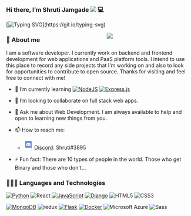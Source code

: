 ### Hi there, I’m Shruti Jamgade  <img src="https://media.giphy.com/media/hvRJCLFzcasrR4ia7z/giphy.gif" width="25px"> :computer:

[![Typing SVG](https://readme-typing-svg.herokuapp.com/?lines=I+am+Shruti+Jamgade;I+am+a+software+developer;Welcome+to+my+humble+abode!)](https://git.io/typing-svg)

<img align='right' src="https://media.giphy.com/media/M9gbBd9nbDrOTu1Mqx/giphy.gif" width="230">

###  📖 About me 
I am a software developer. I currently work on backend and frontend development for web applications and PaaS platform tools. I intend to use this place to record any side projects that I'm working on and also to look for opportunities to contribute to open source. Thanks for visiting and feel free to connect with me!

- 🌱 I’m currently learning  <a href="#"><img alt="NodeJS" src="https://img.shields.io/badge/Node.js%20-%2343853D.svg?logo=node.js&logoColor=white"></a>  <a href="#"><img alt="Express.js" src="https://img.shields.io/badge/Express.js%20-%23404d59.svg?logo=express&logoColor=white"></a>

- 👯 I’m looking to collaborate on full stack web apps.

- 💬 Ask me about Web Development. I am always available to help and open to learning new things from you.

- 📫 How to reach me:
   - <a><img height="25" src="https://raw.githubusercontent.com/github/explore/80688e429a7d4ef2fca1e82350fe8e3517d3494d/topics/discord/discord.png"> [Discord](https://discord.com/): Shruti#3895 </a>

- ⚡ Fun fact: There are 10 types of people in the world. Those who get Binary and those who don't...

### 👨🏻‍💻 Languages and Technologies
[![Python](https://img.shields.io/badge/-Python-3776AB?style=flat-square&logo=python&logoColor=ffffff)](https://www.python.org/)
![React](https://img.shields.io/badge/-React-%23282C34?style=flat-square&logo=react)
[![JavaScript](https://img.shields.io/badge/-JavaScript-%23F7DF1C?style=flat-square&logo=javascript&logoColor=000000&labelColor=%23F7DF1C&color=%23FFCE5A)](https://www.javascript.com/)
[![Django](https://img.shields.io/badge/-Django-092E20?style=flat-square&logo=Django&logoColor=ffffff)](https://www.djangoproject.com/)
![HTML5](https://img.shields.io/badge/-HTML5-E34F26?style=flat-square&logo=html5&logoColor=white)
![CSS3](https://img.shields.io/badge/-CSS3-1572B6?style=flat-square&logo=css3)

[![MongoDB](https://img.shields.io/badge/-MongoDB-47A248?style=flat-square&logo=MongoDB&logoColor=ffffff)](https://www.mongodb.com/)
 <img alt="redux" src="https://img.shields.io/badge/-Redux-764ABC?style=flat-square&logo=redux&logoColor=white" />
[![Flask](https://img.shields.io/badge/-Flask-000000?style=flat-square&logo=Flask&logoColor=ffffff)](https://flask.palletsprojects.com/)
[![Docker](https://img.shields.io/badge/-Docker-2496ED?style=flat-square&logo=docker&logoColor=ffffff)](https://www.docker.com/)
![Microsoft Azure](https://img.shields.io/badge/Microsoft%20Azure-232F7E?style=flat-square&logo=microsoft-azure)
![Sass](https://img.shields.io/badge/-Sass-%23CC6699?style=flat-square&logo=sass&logoColor=ffffff)


